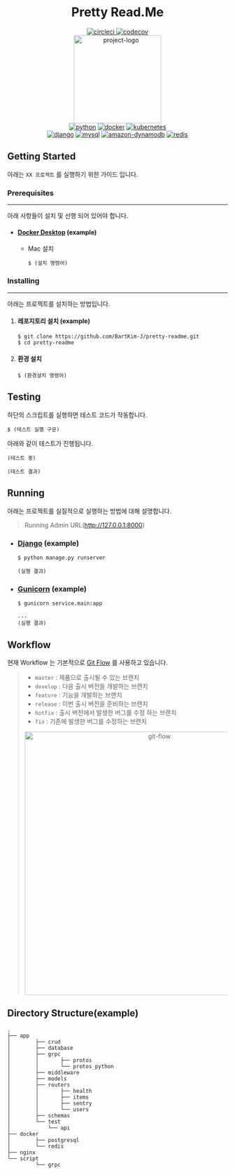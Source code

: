 <div id="header" align="center">
  <h1>Pretty Read.Me</h1>
  <div id="ci-cd">
      <a href="https://circleci.com/gh/EineBlume/chatie-server/tree/master">
        <img src="https://circleci.com/gh/BartKim-J/pretty-readme/tree/master.svg?style=shield" alt="circleci" />
        <img src="https://codecov.io/gh/BartKim-J/pretty-readme/branch/master/graph/badge.svg?token=lfCT6WAgUr" alt="codecov">
      </a>
  </div>
  <div id="project-logo">
    <a href="https://github.com/BartKim-J/pretty-readme" >
      <img src="https://user-images.githubusercontent.com/36470472/128664018-103bff8e-6be3-4996-9bbd-41d82a7d48d8.png" width="200px" height="200px" alt="project-logo"/>
    </a>
  </div>
  <div id="main">
    <a href="#" target="_blank"><img src="https://img.shields.io/badge/Python%203.7%20-3776AB.svg?style=flat&logo=Python&logoColor=white" alt="python" /></a>
    <a href="#" target="_blank"><img src="https://img.shields.io/badge/Docker-2496ED?style=flat&logo=Docker&logoColor=white" alt="docker" /></a>
    <a href="#" target="_blank"><img src="https://img.shields.io/badge/Kubernetes-326CE5?style=flat&logo=Kubernetes&logoColor=white" alt="kubernetes" /></a>
  </div>
  <div id="sub">
    <a href="#" target="_blank"><img src="https://img.shields.io/badge/Django%202.2-092E20?style=flat&logo=Django&logoColor=white" alt="django" /></a>
    <a href="#" target="_blank"><img src="https://img.shields.io/badge/MySQL-4479A1?style=flat&logo=Mysql&logoColor=white" alt="mysql" /></a>
    <a href="#" target="_blank"><img src="https://img.shields.io/badge/Amazon%20DynamoDB-4053D6?style=flat&logo=Amazon%20DynamoDB&logoColor=white" alt="amazon-dynamodb" /></a>
    <a href="#" target="_blank"><img src="https://img.shields.io/badge/Redis-DC382D?style=flat&logo=Redis&logoColor=white" alt="redis" /></a>
  </div>
</div>


## Getting Started

아래는 `XX 프로젝트` 를 실행하기 위한 가이드 입니다.

### Prerequisites

---
아래 사항들이 설치 및 선행 되어 있어야 합니다.
* #### [Docker Desktop](https://www.docker.com/products/docker-desktop) (example)
    * Mac 설치
        ```
        $ (설치 명령어)
        ```
### Installing

---
아래는 프로젝트를 설치하는 방법입니다.
1. #### 레포지토리 설치 (example)
    ```
    $ git clone https://github.com/BartKim-J/pretty-readme.git 
    $ cd pretty-readme
    ```
2. #### 환경 설치
    ```
    $ (환경설치 명령어)
    ```

## Testing
하단의 스크립트를 실행하면 테스트 코드가 작동합니다.
```
$ (테스트 실행 구문)
```
아래와 같이 테스트가 진행됩니다.
```
(테스트 중)
```
```
(테스트 결과)
```

## Running
아래는 프로젝트를 실질적으로 실행하는 방법에 대해 설명합니다.

> Running Admin URL(http://127.0.0.1:8000) 
> 
> 

* ### [Django](https://docs.djangoproject.com/ko/2.1/intro/tutorial01/#the-development-server) (example)
    ```
    $ python manage.py runserver
    ```
    ```
    (실행 결과)
    ```

* ### [Gunicorn](https://docs.gunicorn.org/en/stable/) (example)
    ```
    $ gunicorn service.main:app
    ```
    ```
    ...
    (실행 결과)
    ```

## Workflow
현재 Workflow 는 기본적으로 [Git Flow](https://techblog.woowahan.com/2553/) 를 사용하고 있습니다.
> * `master` : 제품으로 출시될 수 있는 브랜치
> * `develop` : 다음 출시 버전을 개발하는 브랜치
> * `feature` : 기능을 개발하는 브랜치
> * `release` : 이번 출시 버전을 준비하는 브랜치
> * `hotfix` : 출시 버전에서 발생한 버그를 수정 하는 브랜치
> * `fix` : 기존에 발생한 버그를 수정하는 브랜치
>
>
> <div align="center"> <img src="https://user-images.githubusercontent.com/36470472/128487175-e5d28ce3-b5b7-48f2-914d-4b9383277986.png" width="600" alt="git-flow" /></div>

## Directory Structure(example)
```
.
├── app
│        ├── crud
│        ├── database
│        ├── grpc
│        │       ├── protos
│        │       └── protos_python
│        ├── middleware
│        ├── models
│        ├── routers
│        │       ├── health
│        │       ├── items
│        │       ├── sentry
│        │       └── users
│        ├── schemas
│        └── test
│            └── api
├── docker
│        ├── postgresql
│        └── redis
├── nginx
└── script
         └── grpc


```
